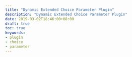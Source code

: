 ```yaml
---
title: "Dynamic Extended Choice Parameter Plugin"
description: "Dynamic Extended Choice Parameter Plugin"
date: 2019-03-02T18:46:00+08:00
draft: true
toc: true
keywords:
- plugin
- choice
- parameter
---
```



